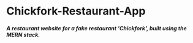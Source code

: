 # Chickfork-Restaurant-App
<h5>A restaurant website for a fake restaurant 'Chickfork', built using the MERN stack.</h5>
